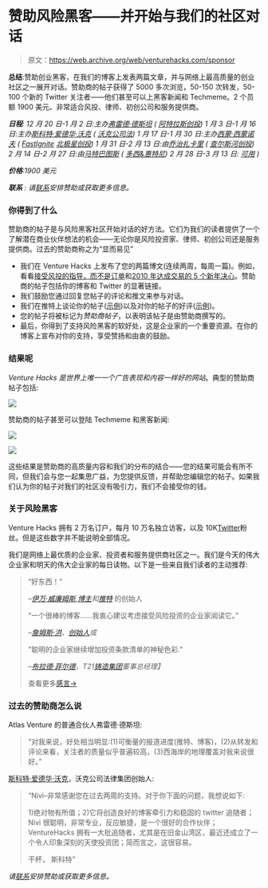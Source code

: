 # 赞助风险黑客——并开始与我们的社区对话

> 原文：<https://web.archive.org/web/venturehacks.com/sponsor>

**总结**:赞助创业黑客，在我们的博客上发表两篇文章，并与网络上最高质量的创业社区之一展开对话。赞助商的帖子获得了 5000 多次浏览，50-150 次转发，50-100 个新的 Twitter 关注者——他们甚至可以上黑客新闻和 Techmeme。2 个员额 1900 美元。非常适合风投、律师、初创公司和服务提供商。

***日程**:
12 月 20 日-1 月 2 日:主办[弗雷德·德斯坦](https://web.archive.org/web/20220928230948/http://www.freddestin.com/) ( [阿特拉斯创投](https://web.archive.org/web/20220928230948/http://atlasventure.com/))
1 月 3 日-1 月 16 日:主办[斯科特·爱德华·沃克](https://web.archive.org/web/20220928230948/http://walkercorporatelaw.com/blog/) ( [沃克公司法](https://web.archive.org/web/20220928230948/http://walkercorporatelaw.com/))
1 月 17 日-1 月 30 日:主办[西蒙·西蒙诺夫](https://web.archive.org/web/20220928230948/http://blog.simeonov.com/) ( [FastIgnite](https://web.archive.org/web/20220928230948/http://fastignite.com/) [北极星创投](https://web.archive.org/web/20220928230948/http://www.polarisventures.com/))
1 月 31 日-2 月 13 日:由[乔治扎卡里](https://web.archive.org/web/20220928230948/http://twitter.com/georgezachary) ( [查尔斯河创投](https://web.archive.org/web/20220928230948/http://www.crv.com/))
2 月 14 日-2 月 27 日:由[马特巴图斯](https://web.archive.org/web/20220928230948/http://twitter.com/mbartus) ( [多西&惠特尼](https://web.archive.org/web/20220928230948/http://www.dorsey.com/))
2 月 28 日-3 月 13 日:* *[可用](https://web.archive.org/web/20220928230948/mailto:nivi@venturehacks.com)* *)* 

***价格**:1900 美元*

***联系** :* *请[联系](https://web.archive.org/web/20220928230948/mailto:nivi@venturehacks.com)安排赞助或获取更多信息。*

### 你得到了什么

赞助商的帖子是与风险黑客社区开始对话的好方法。它们为我们的读者提供了一个了解潜在商业伙伴想法的机会——无论你是风险投资家、律师、初创公司还是服务提供商。过去的赞助商称之为“显而易见”

*   我们在 Venture Hacks 上发布了您的两篇博文(连续两周，每周一篇)。例如，看看[接受风投的指导，而不是订单](/web/20220928230948/https://venturehacks.com/articles/guidance-not-orders)和[2010 年达成交易的 5 个新年决心](https://web.archive.org/web/20220928230948/http://venturehacks.com/articles/closing-deals)。赞助商的帖子包括你的博客和 Twitter 的显著链接。
*   我们鼓励您通过回复您帖子的评论和推文来参与对话。
*   我们在推特上谈论你的帖子([示例](https://web.archive.org/web/20220928230948/http://twitter.com/venturehacks/status/7491137497))以及对你的帖子的好评([示例](https://web.archive.org/web/20220928230948/http://twitter.com/venturehacks/status/7573073325))。
*   您的帖子将被标记为*赞助商帖子*，以表明该帖子是由赞助商撰写的。
*   最后，你得到了支持风险黑客的软好处，这是企业家的一个重要资源。在你的博客上宣布对你的支持，享受赞扬和由衷的鼓励。

### 结果呢

*Venture Hacks 是世界上唯一一个广告表现和内容一样好的网站*。典型的赞助商帖子包括:

![](img/963074c3bf6d7c5a7701188ad9b3016e.png)

赞助商的帖子甚至可以登陆 Techmeme 和黑客新闻:

![](img/85336b1df5b77a0320657453f8efa140.png)

![](img/322b40e0adac3f1d8658434fa864ccc2.png)

这些结果是赞助商的高质量内容和我们的分布的结合——您的结果可能会有所不同，但我们会与您一起集思广益，为您提供反馈，并帮助您编辑您的帖子。如果我们认为你的帖子对我们的社区没有吸引力，我们不会接受你的钱。

### 关于风险黑客

Venture Hacks 拥有 2 万名订户，每月 10 万名独立访客，以及 10K[Twitter](https://web.archive.org/web/20220928230948/http://twitter.com/venturehacks)粉丝。但是这些数字并不能说明全部情况。

我们是网络上最优质的企业家、投资者和服务提供商社区之一。我们是今天的伟大企业家和明天的伟大企业家的每日读物。以下是一些来自我们读者的主动推荐:

> “好东西！”
> 
> *–[伊万·威廉姆斯](https://web.archive.org/web/20220928230948/http://evhead.com/2007/05/venture-hacks-make-new-board-seat-for.asp),[博主](https://web.archive.org/web/20220928230948/http://www.blogger.com/)和[推特](https://web.archive.org/web/20220928230948/http://twitter.com/)* 的创始人
> 
> “一个很棒的博客……我衷心建议考虑接受风险投资的企业家阅读它。”
> 
> *–[詹姆斯·洪](https://web.archive.org/web/20220928230948/http://james.hotornot.com/2007/04/great-blog-to-read-if-you-are-thinking.html)、[创始人](https://web.archive.org/web/20220928230948/http://www.hotornot.com/)或*
> 
> "聪明的企业家继续增加投资条款清单的神秘色彩."
> 
> *–[布拉德·菲尔德](https://web.archive.org/web/20220928230948/http://www.feld.com/blog/archives/002251.html)，T21[铸造集团](https://web.archive.org/web/20220928230948/http://www.foundrygroup.com/)董事总经理】*
> 
> 查看更多[感言→](/web/20220928230948/https://venturehacks.com/about#reviews)

### 过去的赞助商怎么说

Atlas Venture 的普通合伙人弗雷德·德斯坦:

> “对我来说，好处相当明显:(1)可衡量的报道进度(推特、博客)，(2)从转发和评论来看，关注者的质量似乎普遍较高，(3)西海岸的地理覆盖对我来说很好。”

[斯科特·爱德华·沃克](https://web.archive.org/web/20220928230948/http://twitter.com/scottedwalker)，沃克公司法律集团创始人:

> “Nivi–非常感谢您在过去两周的支持。对于你下面的问题，我想说如下:
> 
> 1)绝对物有所值；2)它将创造良好的博客牵引力和稳固的 twitter 追随者；Nivi 很聪明，非常专业，反应敏捷，是一个很好的合作伙伴；VentureHacks 拥有一大批追随者，尤其是在旧金山湾区，最近还成立了一个令人印象深刻的天使投资团；简而言之，这很容易。
> 
> 干杯，
> 斯科特”

*请[联系](https://web.archive.org/web/20220928230948/mailto:nivi@venturehacks.com)安排赞助或获取更多信息。*